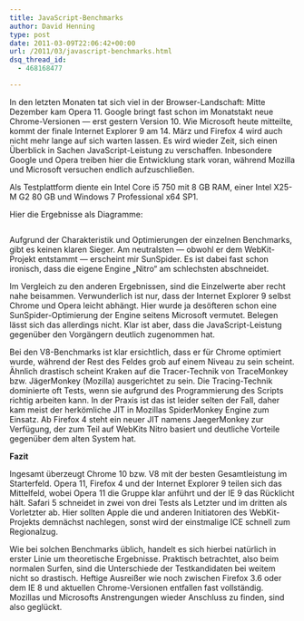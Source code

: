 ```yaml
---
title: JavaScript-Benchmarks
author: David Henning
type: post
date: 2011-03-09T22:06:42+00:00
url: /2011/03/javascript-benchmarks.html
dsq_thread_id:
  - 468168477

---
```

In den letzten Monaten tat sich viel in der Browser-Landschaft: Mitte Dezember kam Opera 11. Google bringt fast schon im Monatstakt neue Chrome-Versionen &#8212; erst gestern Version 10. Wie Microsoft heute mitteilte, kommt der finale Internet Explorer 9 am 14. März und Firefox 4 wird auch nicht mehr lange auf sich warten lassen. Es wird wieder Zeit, sich einen Überblick in Sachen JavaScript-Leistung zu verschaffen. Inbesondere Google und Opera treiben hier die Entwicklung stark voran, während Mozilla und Microsoft versuchen endlich aufzuschließen.

Als Testplattform diente ein Intel Core i5 750 mit 8 GB RAM, einer Intel X25-M G2 80 GB und Windows 7 Professional x64 SP1.

Hier die Ergebnisse als Diagramme:

<img class="alignnone size-full wp-image-715" title="benchmarks_2011-03-09" src="https://www.madcatswelt.org/images/benchmarks_2011-03-09.png" alt="" srcset="https://www.madcatswelt.org/images/benchmarks_2011-03-09.png 576w, https://www.madcatswelt.org/images/benchmarks_2011-03-09-241x300.png 241w" sizes="(max-width: 576px) 100vw, 576px" />

Aufgrund der Charakteristik und Optimierungen der einzelnen Benchmarks, gibt es keinen klaren Sieger. Am neutralsten &#8212; obwohl er dem WebKit-Projekt entstammt &#8212; erscheint mir SunSpider. Es ist dabei fast schon ironisch, dass die eigene Engine &#8222;Nitro&#8220; am schlechsten abschneidet.

Im Vergleich zu den anderen Ergebnissen, sind die Einzelwerte aber recht nahe beisammen. Verwunderlich ist nur, dass der Internet Explorer 9 selbst Chrome und Opera leicht abhängt. Hier wurde ja desöfteren schon eine SunSpider-Optimierung der Engine seitens Microsoft vermutet. Belegen lässt sich das allerdings nicht. Klar ist aber, dass die JavaScript-Leistung gegenüber den Vorgängern deutlich zugenommen hat.

Bei den V8-Benchmarks ist klar ersichtlich, dass er für Chrome optimiert wurde, während der Rest des Feldes grob auf einem Niveau zu sein scheint. Ähnlich drastisch scheint Kraken auf die Tracer-Technik von TraceMonkey bzw. JägerMonkey (Mozilla) ausgerichtet zu sein. Die Tracing-Technik dominierte oft Tests, wenn sie aufgrund des Programmierung des Scripts richtig arbeiten kann. In der Praxis ist das ist leider selten der Fall, daher kam meist der herkömliche JIT in Mozillas SpiderMonkey Engine zum Einsatz. Ab Firefox 4 steht ein neuer JIT namens JaegerMonkey zur Verfügung, der zum Teil auf WebKits Nitro basiert und deutliche Vorteile gegenüber dem alten System hat.

**Fazit**

Ingesamt überzeugt Chrome 10 bzw. V8 mit der besten Gesamtleistung im Starterfeld. Opera 11, Firefox 4 und der Internet Explorer 9 teilen sich das Mittelfeld, wobei Opera 11 die Gruppe klar anführt und der IE 9 das Rücklicht hält. Safari 5 schneidet in zwei von drei Tests als Letzter und im dritten als Vorletzter ab. Hier sollten Apple die und anderen Initiatoren des WebKit-Projekts demnächst nachlegen, sonst wird der einstmalige ICE schnell zum Regionalzug.

Wie bei solchen Benchmarks üblich, handelt es sich hierbei natürlich in erster Linie um theoretische Ergebnisse. Praktisch betrachtet, also beim normalen Surfen, sind die Unterschiede der Testkandidaten bei weitem nicht so drastisch. Heftige Ausreißer wie noch zwischen Firefox 3.6 oder dem IE 8 und aktuellen Chrome-Versionen entfallen fast vollständig. Mozillas und Microsofts Anstrengungen wieder Anschluss zu finden, sind also geglückt.